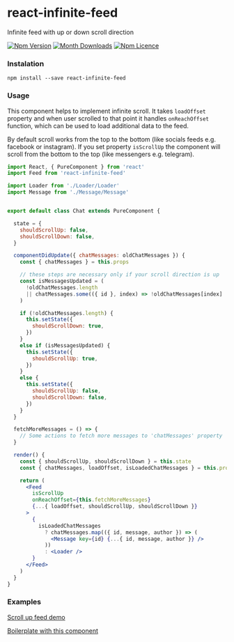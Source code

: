 # react-infinite-feed
Infinite feed with up or down scroll direction

[![Npm Version](https://badge.fury.io/js/react-infinite-feed.svg)](https://www.npmjs.com/package/react-infinite-feed)
[![Month Downloads](https://img.shields.io/npm/dm/react-infinite-feed.svg)](http://npm-stat.com/charts.html?package=react-infinite-feed)
[![Npm Licence](https://img.shields.io/npm/l/react-infinite-feed.svg)](https://www.npmjs.com/package/react-infinite-feed)

### Instalation
`npm install --save react-infinite-feed`

### Usage
This component helps to implement infinite scroll.
It takes `loadOffset` property and when user scrolled to that point it handles `onReachOffset` function,
which can be used to load additional data to the feed.

By default scroll works from the top to the bottom (like socials feeds e.g. facebook or instagram).
If you set property `isScrollUp` the component will scroll from the bottom to the top (like messengers e.g. telegram).

```jsx
import React, { PureComponent } from 'react'
import Feed from 'react-infinite-feed'

import Loader from './Loader/Loader'
import Message from './Message/Message'


export default class Chat extends PureComponent {

  state = {
    shouldScrollUp: false,
    shouldScrollDown: false,
  }

  componentDidUpdate({ chatMessages: oldChatMessages }) {
    const { chatMessages } = this.props

    // these steps are necessary only if your scroll direction is up 
    const isMessagesUpdated = (
      !oldChatMessages.length
      || chatMessages.some(({ id }, index) => !oldChatMessages[index] || oldChatMessages[index].id !== id)
    )

    if (!oldChatMessages.length) {
      this.setState({
        shouldScrollDown: true,
      })
    }
    else if (isMessagesUpdated) {
      this.setState({
        shouldScrollUp: true,
      })
    }
    else {
      this.setState({
        shouldScrollUp: false,
        shouldScrollDown: false,
      })
    }
  }

  fetchMoreMessages = () => {
    // Some actions to fetch more messages to 'chatMessages' property
  }

  render() {
    const { shouldScrollUp, shouldScrollDown } = this.state
    const { chatMessages, loadOffset, isLoadedChatMessages } = this.props

    return (
      <Feed
        isScrollUp
        onReachOffset={this.fetchMoreMessages}
        {...{ loadOffset, shouldScrollUp, shouldScrollDown }}
      >
        {
          isLoadedChatMessages
            ? chatMessages.map(({ id, message, author }) => (
              <Message key={id} {...{ id, message, author }} />
            ))
            : <Loader />
        }
      </Feed>
    )
  }
}
```

### Examples
[Scroll up feed demo](https://react-firebase-chat-11658.firebaseapp.com/)

[Boilerplate with this component](https://github.com/mike-diamond/react-firebase-ssr-boilerplate)

